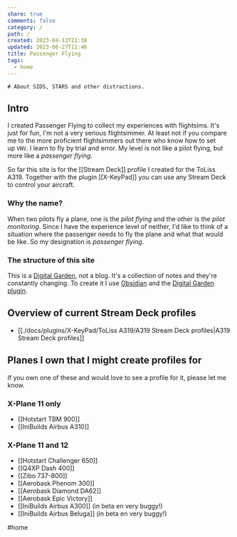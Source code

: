 ```yaml
---
share: true
comments: false
category: /
path: /
created: 2023-04-13T21:38
updated: 2023-06-27T11:46
title: Passenger Flying
tags:
  - home
---
```


    # About SIDS, STARS and other distractions.

## Intro
I created Passenger Flying to collect my experiences with flightsims. It's just for fun, I'm not a very serious flightsimmer. At least not if you compare me to the more proficient flightsimmers out there who know how to set up `VNV`. I learn to fly by trial and error. My level is not like a pilot flying, but more like a *passenger flying*.

So far this site is for the [[Stream Deck]] profile I created for the ToLiss A319. Together with the plugin [[X-KeyPad]] you can use any Stream Deck to control your aircraft.

### Why the name?
When two pilots fly a plane, one is the _pilot flying_ and the other is the _pilot monitoring_. Since I have the experience level of neither, I'd like to think of a situation where the passenger needs to fly the plane and what that would be like. So my designation is _passenger flying_.

### The structure of this site
This is a [Digital Garden](https://link.passengerflying.com/RryLqc), not a blog. It's a collection of notes and they're constantly changing. To create it I use [Obsidian](https://link.passengerflying.com/SBqoRq) and the [Digital Garden plugin](https://link.passengerflying.com/oqH3sF).

## Overview of current Stream Deck profiles
- [[./docs/plugins/X-KeyPad/ToLiss A319/A319 Stream Deck profiles|A319 Stream Deck profiles]]

## Planes I own that I might create profiles for
If you own one of these and would love to see a profile for it, please let me know.

### X-Plane 11 only
- [[Hotstart TBM 900]]
- [[IniBuilds Airbus A310]]

### X-Plane 11 and 12
- [[Hotstart Challenger 650]]
- [[Q4XP Dash 400]]
- [[Zibo 737-800]]
- [[Aerobask Phenom 300]]
- [[Aerobask Diamond DA62]]
- [[Aerobask Epic Victory]]
- [[IniBuilds Airbus A300]] (in beta en very buggy!)
- [[IniBuilds Airbus Beluga]] (in beta en very buggy!)

#home
